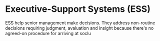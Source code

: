 # Executive-Support Systems (ESS)

ESS help senior management make decisions. They address non-routine decisions requiring judgment, avaluation and insight because there's no agreed-on procedure for arriving at soclu